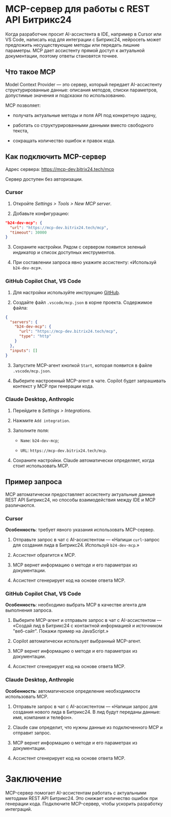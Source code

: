# MCP-сервер для работы с REST API Битрикс24

Когда разработчик просит AI-ассистента в IDE, например в Cursor или VS Code, написать код для интеграции с Битрикс24, нейросеть может предложить несуществующие методы или передать лишние параметры. MCP дает ассистенту прямой доступ к актуальной документации, поэтому ответы становятся точнее.

## Что такое MCP

Model Context Provider — это сервер, который передает AI-ассистенту структурированные данные: описания методов, списки параметров, допустимые значения и подсказки по использованию.

MCP позволяет:

- получать актуальные методы и поля API под конкретную задачу,

- работать со структурированными данными вместо свободного текста,

- сокращать количество ошибок и правок кода.

## Как подключить MCP-сервер

Адрес сервера: <https://mcp-dev.bitrix24.tech/mcp>

Сервер доступен без авторизации.

### Cursor

1. Откройте *Settings > Tools > New MCP server*.

2. Добавьте конфигурацию:

  ```json
  "b24-dev-mcp": {
    "url": "https://mcp-dev.bitrix24.tech/mcp",
    "timeout": 30000
  }
  ```

3. Сохраните настройки. Рядом с сервером появится зеленый индикатор и список доступных инструментов.

4. При составлении запроса явно укажите ассистенту: «Используй `b24-dev-mcp`».

### GitHub Copilot Chat, VS Code

1. Для настройки используйте инструкцию [GitHub](https://docs.github.com/ru/copilot/how-tos/provide-context/use-mcp/extend-copilot-chat-with-mcp#configuring-mcp-servers-manually).

2. Создайте файл `.vscode/mcp.json` в корне проекта. Содержимое файла:

  ```json
  {
    "servers": {
      "b24-dev-mcp": {
        "url": "https://mcp-dev.bitrix24.tech/mcp",
        "type": "http"
      }
    },
    "inputs": []
  }
  ```

3. Запустите MCP-агент кнопкой `Start`, которая появится в файле `.vscode/mcp.json`.

4. Выберите настроенный MCP-агент в чате. Copilot будет запрашивать контекст у MCP при генерации кода.

### Claude Desktop, Anthropic

1. Перейдите в *Settings > Integrations*.

2. Нажмите `Add integration`.

3. Заполните поля:

   - `Name`: `b24-dev-mcp`;

   - `URL`: `https://mcp-dev.bitrix24.tech/mcp`.

4. Сохраните настройки. Claude автоматически определяет, когда стоит использовать MCP.

## Пример запроса

MCP автоматически предоставляет ассистенту актуальные данные REST API Битрикс24, но способы взаимодействия между IDE и MCP различаются.

### Cursor

**Особенность**: требует явного указания использовать MCP-сервер.

1. Отправьте запрос в чат с AI-ассистентом — «Напиши `curl`-запрос для создания лида в Битрикс24. Используй `b24-dev-mcp`.»

2. Ассистент обратится к MCP.

3. MCP вернет информацию о методе и его параметрах из документации.

4. Ассистент сгенерирует код на основе ответа MCP.

### GitHub Copilot Chat, VS Code

**Особенность**: необходимо выбрать MCP в качестве агента для выполнения запроса.

1. Выберите MCP-агент и отправьте запрос в чат с AI-ассистентом — «Создай лид в Битрикс24 с контактной информацией и источником "веб-сайт". Покажи пример на JavaScript.»

2. Copilot автоматически использует выбранный MCP-агент.

3. MCP вернет информацию о методе и его параметрах из документации.

4. Ассистент сгенерирует код на основе ответа MCP.

### Claude Desktop, Anthropic

**Особенность**: автоматическое определение необходимости использовать MCP.

1. Отправьте запрос в чат с AI-ассистентом — «Напиши запрос для создания нового лида в Битрикс24. В лид будут переданы данные: имя, компания и телефон».

2. Claude сам определит, что нужны данные из подключенного MCP и отправит запрос.

3. MCP вернет информацию о методе и его параметрах из документации.

4. Ассистент сгенерирует код на основе ответа MCP.

# Заключение

MCP-сервер помогает AI-ассистентам работать с актуальными методами REST API Битрикс24. Это снижает количество ошибок при генерации кода. Подключите MCP-сервер, чтобы ускорить разработку интеграций.
